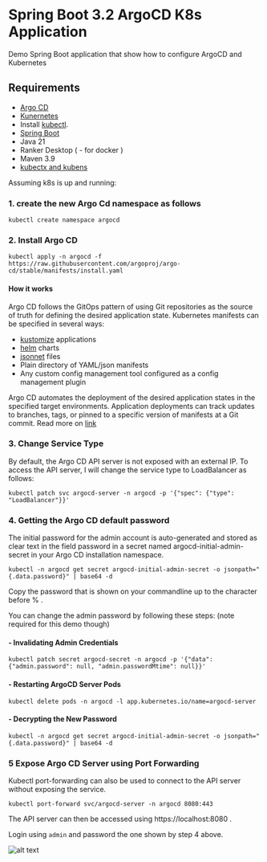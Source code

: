 # Spring Boot 3.2 ArgoCD K8s Application
Demo Spring Boot application that show how to configure ArgoCD and Kubernetes

## Requirements
- [Argo CD](https://argo-cd.readthedocs.io/)
- [Kunernetes](https://kubernetes.io/)
- Install [kubectl](https://kubernetes.io/docs/tasks/tools/).
- [Spring Boot](https://start.spring.io/)
- Java 21
- Ranker Desktop ( - for docker )
- Maven 3.9
- [kubectx and kubens](https://github.com/ahmetb/kubectx?tab=readme-ov-file#kubectl-plugins-macos-and-linux)

Assuming k8s is up and running:
### 1. create the new Argo Cd namespace as follows
```
kubectl create namespace argocd
```

### 2. Install Argo CD
```
kubectl apply -n argocd -f https://raw.githubusercontent.com/argoproj/argo-cd/stable/manifests/install.yaml
```
#### How it works

Argo CD follows the GitOps pattern of using Git repositories as the source of truth for defining the desired application state. Kubernetes manifests can be specified in several ways:
- [kustomize](https://kustomize.io/) applications
- [helm](https://helm.sh/) charts
- [jsonnet](https://jsonnet.org/) files
- Plain directory of YAML/json manifests
- Any custom config management tool configured as a config management plugin

Argo CD automates the deployment of the desired application states in the specified target environments. Application deployments can track updates to branches, tags, or pinned to a specific version of manifests at a Git commit. 
Read more on [link](https://argo-cd.readthedocs.io/en/stable/)

### 3. Change Service Type
By default, the Argo CD API server is not exposed with an external IP. To access the API server, I will change the service type to LoadBalancer as follows:
```
kubectl patch svc argocd-server -n argocd -p '{"spec": {"type": "LoadBalancer"}}'
```

### 4. Getting the Argo CD default password
The initial password for the admin account is auto-generated and stored as clear text in the field password in a secret named argocd-initial-admin-secret in your Argo CD installation namespace.
```
kubectl -n argocd get secret argocd-initial-admin-secret -o jsonpath="{.data.password}" | base64 -d
```
Copy the password that is shown on your commandline up to the character before % .

You can change the admin password by following these steps: (note required for this demo though)
#### - Invalidating Admin Credentials

```
kubectl patch secret argocd-secret -n argocd -p '{"data": {"admin.password": null, "admin.passwordMtime": null}}'
```

#### -  Restarting ArgoCD Server Pods
```
kubectl delete pods -n argocd -l app.kubernetes.io/name=argocd-server
```

#### -  Decrypting the New Password
```
kubectl -n argocd get secret argocd-initial-admin-secret -o jsonpath="{.data.password}" | base64 -d
```

### 5 Expose Argo CD Server using Port Forwarding
Kubectl port-forwarding can also be used to connect to the API server without exposing the service.
```
kubectl port-forward svc/argocd-server -n argocd 8080:443
```
The API server can then be accessed using https://localhost:8080 .

Login using `admin` and password the one shown by step 4 above.

![alt text](https://github.com/achavanga/springboot-argocd-k8s/img.png?raw=true)